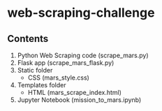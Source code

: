 # web-scraping-challenge

## Contents
1) Python Web Scraping code (scrape_mars.py)
1) Flask app (scrape_mars_flask.py)
1) Static folder
    * CSS (mars_style.css)
1) Templates folder
    * HTML (mars_scrape_index.html)
1) Jupyter Notebook (mission_to_mars.ipynb)